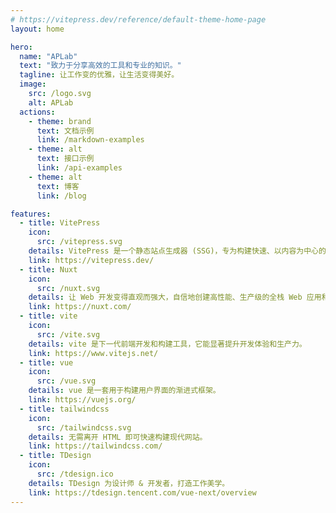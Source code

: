 ```yaml
---
# https://vitepress.dev/reference/default-theme-home-page
layout: home

hero:
  name: "APLab"
  text: "致力于分享高效的工具和专业的知识。"
  tagline: 让工作变的优雅，让生活变得美好。
  image: 
    src: /logo.svg
    alt: APLab
  actions:
    - theme: brand
      text: 文档示例
      link: /markdown-examples
    - theme: alt
      text: 接口示例
      link: /api-examples
    - theme: alt
      text: 博客
      link: /blog

features:
  - title: VitePress
    icon: 
      src: /vitepress.svg
    details: VitePress 是一个静态站点生成器 (SSG)，专为构建快速、以内容为中心的站点而设计。
    link: https://vitepress.dev/
  - title: Nuxt
    icon:
      src: /nuxt.svg
    details: 让 Web 开发变得直观而强大，自信地创建高性能、生产级的全栈 Web 应用和网站。
    link: https://nuxt.com/
  - title: vite
    icon:
      src: /vite.svg
    details: vite 是下一代前端开发和构建工具，它能显著提升开发体验和生产力。
    link: https://www.vitejs.net/
  - title: vue
    icon:
      src: /vue.svg
    details: vue 是一套用于构建用户界面的渐进式框架。
    link: https://vuejs.org/
  - title: tailwindcss
    icon:
      src: /tailwindcss.svg
    details: 无需离开 HTML 即可快速构建现代网站。
    link: https://tailwindcss.com/
  - title: TDesign
    icon:
      src: /tdesign.ico
    details: TDesign 为设计师 & 开发者，打造工作美学。
    link: https://tdesign.tencent.com/vue-next/overview
---
```

